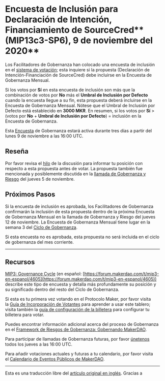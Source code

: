# Encuesta de Inclusión para Declaración de Intención, Financiamiento de SourceCred**(MIP13c3-SP6), 9 de noviembre del 2020**

Los Facilitadores de Gobernanza han colocado una encuesta de inclusión en el [sistema de votación](https://vote.makerdao.com/polling); esta inquiere si la propuesta (Declaración de Intención-Financiación de SourceCred) debe incluirse en la Encuesta de Gobernanza Mensual.

Si los votos por **Sí** en esta encuesta de inclusión son más que la combinación de votos por **No** más el **Umbral de Inclusión por Defecto** cuando la encuesta llegue a su fin, esta propuesta deberá incluirse en la Encuesta de Gobernanza Mensual. Nótese que el Umbral de Inclusión por Defecto está establecido en **3000 MKR**. En resumen, si los votos por **Sí** > (votos por **No** + **Umbral de Inclusión por Defecto**) = inclusión en la Encuesta de Gobernanza.

Esta [Encuesta](https://community-development.makerdao.com/en/learn/governance/on-chain-gov/) de Gobernanza estará activa durante tres días a partir del lunes 9 de noviembre a las 16:00 UTC.

## **Reseña**

Por favor revisa el [hilo](https://forum.makerdao.com/t/mip13c3-sp6-sourcecred-funding/4545) de la discusión para informar tu posición con respecto a esta propuesta antes de votar. La propuesta también fue mencionada y posiblemente discutida en la [llamada de Gobernanza y Riesgo](https://forum.makerdao.com/t/agenda-discussion-scientific-governance-and-risk-117-thursday-november-5-16-00-utc/4929) del jueves 5 de noviembre.

## Próximos Pasos

Si la encuesta de inclusión es aprobada, los Facilitadores de Gobernanza confirmarán la inclusión de esta propuesta dentro de la próxima Encuesta de Gobernanza Mensual en la llamada de Gobernanza y Riesgo del jueves 12 de noviembre. La Encuesta de Gobernanza Mensual tiene lugar en la semana 3 del [Ciclo de Gobernanza](https://github.com/makerdao/mips/blob/Accepted/MIP3/mip3.md).

Si esta encuesta no es aprobada, esta propuesta no será incluida en el ciclo de gobernanza del mes corriente.

---

## **Recursos**

[MIP3: Governance Cycle](https://github.com/makerdao/mips/blob/Accepted/MIP3/mip3.md) (en español: [https://forum.makerdao.com/t/mip3-en-espanol/4605](https://forum.makerdao.com/t/mip3-en-espanol/4605)) describe este tipo de encuesta y detalla más profundamente su posición y su significado dentro del resto del Ciclo de Gobernanza.

Si esta es tu primera vez votando en el Protocolo Maker, por favor visita la [Guía de Incorporación de Votantes](https://community-development.makerdao.com/onboarding/voter-onboarding) para aprender a usar este tablero; visita también la [guía de configuración de la billetera](https://community-development.makerdao.com/en/learn/governance/voting-setup/) para configurar tu billetera para votar.

Puedes encontrar información adicional acerca del proceso de Gobernanza en el [Framework de Riesgos de Gobernanza: Gobernando MakerDAO](https://community-development.makerdao.com/governance/governance-risk-framework).

Para participar de llamadas de Gobernanza futuras, por favor [únetenos](https://community-development.makerdao.com/governance/governance-and-risk-meetings) todos los jueves a las 16:00 UTC.

Para añadir votaciones actuales y futuras a tu calendario, por favor visita el [Calendario de Eventos Públicos de MakerDAO](https://calendar.google.com/calendar/embed?src=makerdao.com_3efhm2ghipksegl009ktniomdk%40group.calendar.google.com&ctz=America%2FLos_Angeles).

---

Esta es una traducción libre del [artículo original en inglés](https://github.com/makerdao/community/blob/master/governance/polls/Inclusion%20Poll%20-%20MIP13c3-SP6%20-%20November%209,%202020.md). Gracias a

